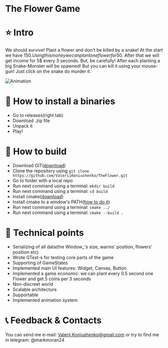 # The Flower Game

# ⭐ Intro
We should survive! Plant a flower and don't be killed by a snake!
At the start we have 150$. Using this money we can plant one flower for 50$. After that we will get income for 5$ every 3 seconds. But, be carefully! After each planting a big Snake-Monster will be spawned! But you can kill it using your mouse-gun! Just click on the snake do murder it.

![Animation](https://github.com/ValeriiKoniushenko/TheFlower/assets/99877553/a7989a14-ab19-40c1-8c57-61200ed0657b)

# 🔧 How to install a binaries
- Go to releases(right tab)
- Download .zip file
- Unpack it
- Play!

# 🔧 How to build
- Download GIT([download](https://git-scm.com/downloads))
- Clone the repository using ```git clone https://github.com/ValeriiKoniushenko/TheFlower.git```
- Go to folder with a local repo
- Run next command using a terminal: ```mkdir build```
- Run next command using a terminal: ```cd build```
- Install cmake([download](https://cmake.org/download/))
- Install cmake to a window's PATH([how to do it](https://www.architectryan.com/2018/03/17/add-to-the-path-on-windows-10/))
- Run next command using a terminal: ```cmake ../```
- Run next command using a terminal: ```cmake --build .```

# 📢 Technical points
- Serializing of all data(the Window_'s size, warms' position, flowers' position etc)
- Wrote GTest-s for testing core parts of the game
- Supporting of GameStates
- Implemented main UI features: Widget, Canvas, Button
- Implemented a game economic: we can plant every 0.5 second one Flower and get 5 coins per 3 seconds
- Non-discreet world
- Scalable architecture
- Supportable
- Implemented animation system

# 📞 Feedback & Contacts
You can send me e-mail: Valerii.Koniushenko@gmail.com or try to find me in telegram: @markmoran24
